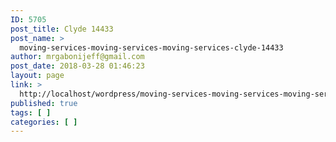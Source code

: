 ```yaml
---
ID: 5705
post_title: Clyde 14433
post_name: >
  moving-services-moving-services-moving-services-clyde-14433
author: mrgabonijeff@gmail.com
post_date: 2018-03-28 01:46:23
layout: page
link: >
  http://localhost/wordpress/moving-services-moving-services-moving-services-clyde-14433/
published: true
tags: [ ]
categories: [ ]
---
```

